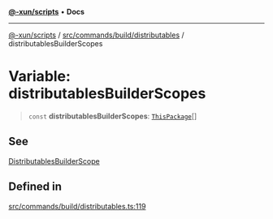 [**@-xun/scripts**](../../../../../README.md) • **Docs**

***

[@-xun/scripts](../../../../../README.md) / [src/commands/build/distributables](../README.md) / distributablesBuilderScopes

# Variable: distributablesBuilderScopes

> `const` **distributablesBuilderScopes**: [`ThisPackage`](../../../../configure/enumerations/ThisPackageGlobalScope.md#thispackage)[]

## See

[DistributablesBuilderScope](../../../../configure/enumerations/ThisPackageGlobalScope.md)

## Defined in

[src/commands/build/distributables.ts:119](https://github.com/Xunnamius/xscripts/blob/dc527d1504edcd9b99add252bcfe23abb9ef9d78/src/commands/build/distributables.ts#L119)
